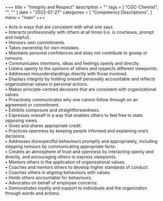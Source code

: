 +++
title = "Integrity and Respect"
description = ""
tags = [
    "CGC-Chemist",
    "",
    ""
]
date = "2022-07-27"
categories = [
    "Competency Descriptions",
]
menu = "main"
+++

• Acts in ways that are consistent with what one says.  
• Interacts professionally with others at all times (i.e. is courteous, prompt and helpful).  
• Honours own commitments.  
• Takes ownership for own mistakes.  
• Maintains personal confidences and does not contribute to gossip or rumours.  
• Communicates intentions, ideas and feelings openly and directly.  
• Listens openly to the opinions of others and respects different viewpoints.  
• Addresses misunderstandings directly with those involved.  
• Displays integrity by holding oneself personally accountable and reflects organizational values in personal actions.  
• Makes principle-centred decisions that are consistent with organizational values.  
• Proactively communicates why one cannot follow through on an agreement or commitment.  
• Exhibits composure and straightforwardness.  
• Expresses oneself in a way that enables others to feel free to state opposing views.  
• Gives and shares appropriate credit.  
• Practices openness by keeping people informed and explaining one’s decisions.  
• Addresses disrespectful behaviours promptly and appropriately, including stopping rumours by communicating appropriate facts.  
• Creates an atmosphere of trust and openness by interacting openly and directly, and encouraging others to express viewpoints.  
• Mentors others in the application of organizational values.  
• Coaches and mentors others to develop higher standards of conduct.  
• Coaches others in aligning behaviours with values.  
• Holds others accountable for behaviours.  
• Advocates on behalf of employee concerns.  
• Demonstrates loyalty and support to individuals and the organization through words and actions.  

 